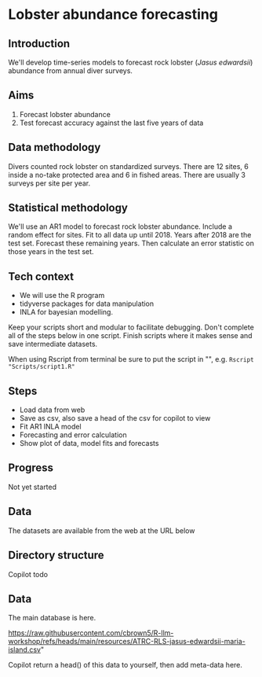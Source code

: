 # Lobster abundance forecasting

## Introduction

We'll develop time-series models to forecast rock lobster (*Jasus edwardsii*) abundance from annual diver surveys. 

## Aims

1. Forecast lobster abundance
2. Test forecast accuracy against the last five years of data

## Data methodology

Divers counted rock lobster on standardized surveys. There are 12 sites, 6 inside a no-take protected area and 6 in fished areas. There are usually 3 surveys per site per year. 

## Statistical methodology 

We'll use an AR1 model to forecast rock lobster abundance. Include a random effect for sites. Fit to all data up until 2018. Years after 2018 are the test set. Forecast these remaining years. Then calculate an error statistic on those years in the test set. 

## Tech context
- We will use the R program
- tidyverse packages for data manipulation
- INLA for bayesian modelling. 

Keep your scripts short and modular to facilitate debugging. Don't complete all of the steps below in one script. Finish scripts where it makes sense and save intermediate datasets. 

When using Rscript from terminal be sure to put the script in "", e.g. `Rscript "Scripts/script1.R"`


## Steps
- Load data from web
- Save as csv, also save a head of the csv for copilot to view
- Fit AR1 INLA model
- Forecasting and error calculation
- Show plot of data, model fits and forecasts

## Progress

Not yet started


## Data 
The datasets are available from the web at the URL below

## Directory structure

Copilot todo

## Data

The main database is here. 

https://raw.githubusercontent.com/cbrown5/R-llm-workshop/refs/heads/main/resources/ATRC-RLS-jasus-edwardsii-maria-island.csv"

Copilot return a head() of this data to yourself, then add meta-data here. 